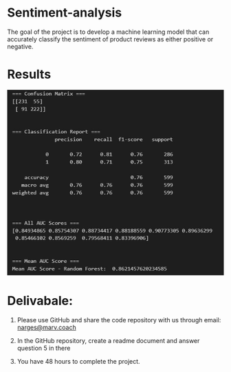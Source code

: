 # Sentiment-analysis
The goal of the project is to develop a machine learning model that can accurately classify the sentiment of product reviews as either positive or negative.

# Results
![](https://github.com/pranavspatel/Sentiment-Analysis/blob/main/images/image1.jpg)





 
 
 
# Delivabale: 

1. Please use GitHub and share the code repository with us through email: narges@marv.coach

2. In the GitHub repository, create a readme document and answer question 5 in there

3. You have 48 hours to complete the project. 
